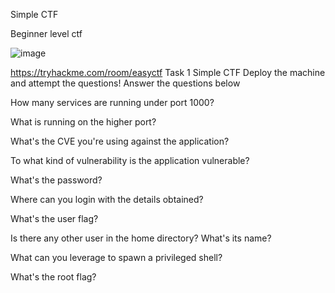 Simple CTF

Beginner level ctf

![image](https://github.com/GTekSD/SUASS/assets/55411358/b9f5a6a3-f1f5-46f6-8a67-902c0817472b)

https://tryhackme.com/room/easyctf
 Task 1 Simple CTF
Deploy the machine and attempt the questions!
Answer the questions below

How many services are running under port 1000?

What is running on the higher port?

What's the CVE you're using against the application?

To what kind of vulnerability is the application vulnerable?

What's the password?

Where can you login with the details obtained?

What's the user flag?

Is there any other user in the home directory? What's its name?

What can you leverage to spawn a privileged shell?

What's the root flag?

